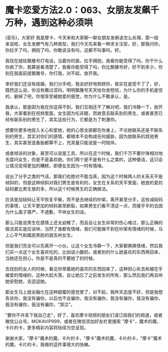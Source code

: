 # 魔卡恋爱方法2.0：063、女朋友发飙千万种，遇到这种必须哄

(音乐)，大家好 我是摩卡，今天来和大家聊一聊女朋友发飙该怎么处理，那一般来说呢，女生发脾气有几种类型，我们今天先来看一种求关注型，好，那我问你，你拉手了吗，拥抱了吗，你敢说没有吗，这都不叫事吗，好。

我现在就给飘雅号打电话，当着你的面，拉手拥抱，我看你能受得了吗，你干什么 你疯了你，我算是看清楚了，我看你能受得了吗，你比飘雅号好，好不到多少，你别在我面前提飘雅号，你打我，对不起，放开我。

幸好我们还没有结婚，我们分手吧，我会好好地照顾你，我实在是受不了了，好，既然这么说，你没有撒过谎吗，明明飘雅号天天给你发短信，为什么你的手机是空的，删掉了吧，你很享受被她爱的感觉，你为什么不敢承认，是。

我承认，那是因为我在你这得不到，我们互相还不了解对吧，我们冷静一下，放开我，大家看到在视频里面，女生因为吃非醋，而故意去联系别的男生，或者甚至已经有联系别的男生了，其实这些行为，它都是为了刺激你。

想要你更多地投入关心和爱她，她的心思全部都在你身上，不论她联系还是不联系别的男生，其实对你们的感情，都根本不会构成任何威胁，因为她联系的其他男生，其实甚至连备胎都算不上，充其量只能说是一时陪伴。

或者倾诉的对象，甚至可以说是工具，所以在这个时候，我们千万不要针锋相对地去盘问女生，你是不是喜欢她，你们两个是不是有什么之类的，这种傻话，这只会让情况变得更加的糟糕，即便女生因为一时有情绪。

说出了分手之类的气话，那我们也绝对不能当真，因为这个时候两人的关系天平是倾斜的，但是这种倾斜对我们男生是有利的，女生在关系的天平里面，她放的爱的砝码要比男生放的多，所以这个时候男生的正确做法。

应该是加砝码让天平恢复平衡，而不是去继续的吵架，离开甚至分手，这些减砝码的事情，让天平更加的倾斜甚至断裂，如果男生们看不清这一点，而傻乎乎的去因为什么面子尊严，不道歉，不哄女生的话。

那么只能说男生在感情上还太幼稚了，而且会让女生非常的伤心难过，那么正确的做法其实是应该哄，当然了谁都有情绪，我们可能做不到在吵架有情绪的时候，马上心平气和嬉皮笑脸的就去哄女生。

但是我们完全可以先离开一小伙，让这个女生冷静一下，大家都换换情绪，然后我们买一点这个女生喜欢吃的，比如说小酸奶，或者别的什么她喜欢的东西再回来，当她还在担心，你是不是真的不要她了的时候。

去找别的女人的时候，看见你带着她的喜欢的东西回来了，这种担心失去和被在乎被爱的情绪的，这种大起大落，会让她忘了之前发生的所有，那么然后我们再去哄她安慰她，去逗逗她。

那女生马上就会融化在这种甜蜜的感觉里了，对不起，我昨天态度不好，但是我想告诉你，我没有骗你，以后也不会骗你，我没有骗你，我没有骗你，我没有骗你，我没有骗你，我没有骗你，"哭泣"。

"要你不许丢下我自己走"，好了，喜欢摩卡视频的朋友们请订阅我们的频道，或者微信公众号，MOKAVIP999，或者在微信添加好友栏里搜索 "摩卡"，魔术的魔，卡片的卡，更多精彩内容将陆续为您呈现。

谢谢大家，"摩卡"魔术的魔，卡片的卡，"摩卡"魔术的魔，卡片的卡，"摩卡"魔术的魔，卡片的卡，我做的這件事很大的快樂。

